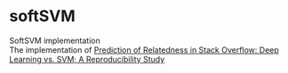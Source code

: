 # softSVM
SoftSVM implementation\
The implementation of [Prediction of Relatedness in Stack Overflow: Deep Learning vs. SVM; A Reproducibility Study](https://xbwer.github.io/paper/ESEM2018.pdf)
